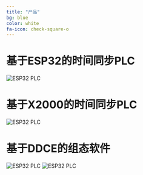 ```yaml
---
title: "产品"
bg: blue
color: white
fa-icon: check-square-o
---
```


# 基于ESP32的时间同步PLC
![ESP32 PLC](img/ESP32.JPG)

# 基于X2000的时间同步PLC
![ESP32 PLC](img/X2000.JPG)

# 基于DDCE的组态软件
![ESP32 PLC](img/上位机.png)
![ESP32 PLC](img/模块.png)
